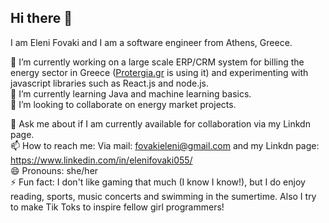 ## Hi there 👋
I am Eleni Fovaki and I am a software engineer from Athens, Greece. 
<!--
**EleniFovaki/EleniFovaki** is a ✨ _special_ ✨ repository because its `README.md` (this file) appears on your GitHub profile.

Here are some ideas to get you started:-->

 🔭 I’m currently working on a large scale ERP/CRM system for billing the energy sector in Greece ([Protergia.gr](https://www.protergia.gr/) is using it) and experimenting with javascript libraries such as React.js and node.js. </br>
 🌱 I’m currently learning Java and machine learning basics.</br>
 👯 I’m looking to collaborate on energy market projects.

💬 Ask me about if I am currently available for collaboration via my Linkdn page.</br>
📫 How to reach me: Via mail: fovakieleni@gmail.com and my Linkdn page: https://www.linkedin.com/in/elenifovaki055/</br>
😄 Pronouns: she/her</br>
⚡ Fun fact: I don't like gaming that much (I know I know!), but I do enjoy reading, sports, music concerts and swimming in the sumertime. Also I try to make Tik Toks to inspire fellow girl programmers!


